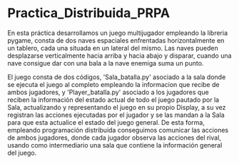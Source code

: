# Practica_Distribuida_PRPA
En esta práctica desarrollamos un juego multijugador empleando la libreria pygame, consta de dos naves espaciales enfrentadas horizontalmente en un tablero, cada una situada en un lateral del mismo. Las naves pueden desplazarse verticalmente hacia arriba y hacia abajo y disparar, cuando una nave consigue dar con una bala a la nave enemiga suma un punto.   

El juego consta de dos códigos, 'Sala_batalla.py' asociado a la sala donde se ejecuta el juego al completo empleando la informacion que recibe de ambos jugadores, y 'Player_batalla.py' asociado a los jugadores que reciben la información del estado actual de todo el juego pautado por la Sala, actualizando y representando el juego en su propio Display, a su vez registran las acciones ejecutadas por el jugador y se las mandan a la Sala para que esta actualice el estado del juego general. De esta forma, empleando programación distribuida conseguimos comunicar las acciones de ambos jugadores, donde cada jugador observa las acciones del rival, usando como intermediario una sala que contiene la información general del juego.
